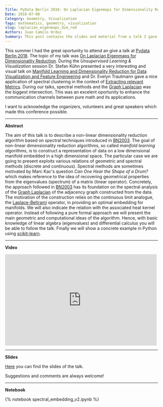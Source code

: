 ```yaml
---
Title: PyData Berlin 2018: On Laplacian Eigenmaps for Dimensionality Reduction
Date: 2018-07-08
Category: Geometry, Visualization
Tags: mathematics, geometry, visualization
slug: laplacian_eigenmaps_dim_red
Authors: Juan Camilo Orduz
Summary: This post contains the slides and material from a talk I gave at PyData Berlin 2018. I presented the paper *Laplacian Eigenmaps for Dimensionality Reduction and Data Representation* by [Mikhail Belkin](http://web.cse.ohio-state.edu/~belkin.8/) and [Partha Niyogi](http://people.cs.uchicago.edu/~niyogi/).
---
```


This summer I had the great oportunity to attend an give a talk at [Pydata Berlin 2018](https://pydata.org/berlin2018/). The topic of my talk was [On Laplacian Eigenmaps for Dimensionality Reduction](https://pydata.org/berlin2018/schedule/presentation/33/). During the *Unsupervised Learning & Visualization* session Dr. Stefan Kühn presented a very interesting and visual talk on [Manifold Learning and Dimensionality Reduction for Data Visualization and Feature Engineering](https://pydata.org/berlin2018/schedule/presentation/55/) and Dr. Evelyn Trautmann gave a nice application of spectral clustering in the context of [Extracting relevant Metrics](https://pydata.org/berlin2018/schedule/presentation/48/). During our talks, spectral methods and the [Graph Laplacian](https://en.wikipedia.org/wiki/Laplacian_matrix) was the biggest intersection. This was an excelent oportunity to enhance the communication channels between pure math and its applications. 

I want to acknowledge the organizers, volunteers and great speakers which made this conference possible.

---

**Abstract**

The aim of this talk is to describe a non-linear dimensionality reduction algorithm based on spectral techniques introduced in [BN2003](http://web.cse.ohio-state.edu/~belkin.8/papers/LEM_NC_03.pdf). The goal of non-linear dimensionality reduction algorithms, so called  *manifold learning algorithms*, is to construct a representation of data on a low dimensional manifold embedded in a high dimensional space. The particular case we are going to present exploits various relations of geometric and spectral methods (discrete and continuous). Spectral methods are sometimes motivated by Marc Kac's question  *Can One Hear the Shape of a Drum?* which makes reference to the idea of recovering geometrical properties from the eigenvalues (spectrum) of a matrix (linear operator). Concretely, the approach followed in [BN2003](http://web.cse.ohio-state.edu/~belkin.8/papers/LEM_NC_03.pdf) has its foundation on the spectral analysis of the [Graph Laplacian](https://en.wikipedia.org/wiki/Laplacian_matrix) of the adjacency graph constructed from the data. The motivation of the construction relies on the continuous limit analogue, the [Laplace-Beltrami](https://en.wikipedia.org/wiki/Laplace–Beltrami_operator) operator, in providing an optimal embedding for manifolds. We will also indicate the relation with the associated heat kernel operator. Instead of following a pure formal approach we will present the main geometric and computational ideas of the algorithm. Hence, with basic knowledge of linear algebra (eigenvalues) and differential calculus you will be able to follow the talk. Finally we will show a concrete example in Python using [scikit-learn](http://scikit-learn.org/stable/modules/generated/sklearn.manifold.SpectralEmbedding.html).

---

**Video**

<iframe width="500" height="300" src="https://www.youtube.com/embed/U31TIICsHiA?rel=0" frameborder="0" allowfullscreen> </iframe>

---

**Slides**

[Here]({filename}/documents/orduz_pydata2018.pdf) you can find the slides of the talk. 

Suggestions and comments are always welcome!

---

**Notebook**

{% notebook spectral_embedding_v2.ipynb %}


